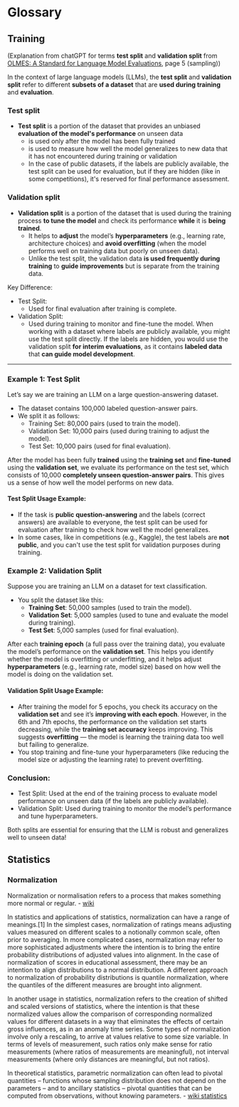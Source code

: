 # Glossary

## Training

(Explanation from chatGPT for terms **test split** and **validation split** from [OLMES: A Standard for Language Model Evaluations](https://www.semanticscholar.org/reader/c689c37c5367abe4790bff402c1d54944ae73b2a), page 5 (sampling))

In the context of large language models (LLMs), the **test split** and **validation split** refer to different **subsets of a dataset** that are **used during training** and **evaluation**.

### Test split

- **Test split** is a portion of the dataset that provides an unbiased **evaluation of the model's performance** on unseen data
    - is used only after the model has been fully trained
    - is used to measure how well the model generalizes to new data that it has not encountered during training or validation
    - In the case of public datasets, if the labels are publicly available, the test split can be used for evaluation, but if they are hidden (like in some competitions), it's reserved for final performance assessment.

### Validation split

- **Validation split** is a portion of the dataset that is used during the training process **to tune the model** and check its performance **while** it is **being trained**.
    - It helps to **adjust** the model’s **hyperparameters** (e.g., learning rate, architecture choices) and **avoid overfitting** (when the model performs well on training data but poorly on unseen data).
    - Unlike the test split, the validation data **is used frequently during training** to **guide improvements** but is separate from the training data.

Key Difference:

- Test Split: 
    - Used for final evaluation after training is complete.
- Validation Split: 
    - Used during training to monitor and fine-tune the model.
    When working with a dataset where labels are publicly available, you might use the test split directly. If the labels are hidden, you would use the validation split **for interim evaluations**, as it contains **labeled data** that **can guide model development**.

---

### Example 1: Test Split
Let’s say we are training an LLM on a large question-answering dataset.

- The dataset contains 100,000 labeled question-answer pairs.
- We split it as follows:
    - Training Set: 80,000 pairs (used to train the model).
    - Validation Set: 10,000 pairs (used during training to adjust the model).
    - Test Set: 10,000 pairs (used for final evaluation).

After the model has been fully **trained** using the **training set** and **fine-tuned** using the **validation set**, we evaluate its performance on the test set, which consists of 10,000 **completely unseen question-answer pairs**. This gives us a sense of how well the model performs on new data.

#### Test Split Usage Example:
- If the task is **public question-answering** and the labels (correct answers) are available to everyone, the test split can be used for evaluation after training to check how well the model generalizes.
- In some cases, like in competitions (e.g., Kaggle), the test labels are **not public**, and you can't use the test split for validation purposes during training.

### Example 2: Validation Split
Suppose you are training an LLM on a dataset for text classification.

- You split the dataset like this:
    - **Training Set**: 50,000 samples (used to train the model).
    - **Validation Set**: 5,000 samples (used to tune and evaluate the model during training).
    - **Test Set**: 5,000 samples (used for final evaluation).

After each **training epoch** (a full pass over the training data), you evaluate the model’s performance on the **validation set**. This helps you identify whether the model is overfitting or underfitting, and it helps adjust **hyperparameters** (e.g., learning rate, model size) based on how well the model is doing on the validation set.

#### Validation Split Usage Example:
- After training the model for 5 epochs, you check its accuracy on the **validation set** and see it’s **improving with each epoch**. However, in the 6th and 7th epochs, the performance on the validation set starts decreasing, while the **training set accuracy** keeps improving. This suggests **overfitting** — the model is learning the training data too well but failing to generalize.
- You stop training and fine-tune your hyperparameters (like reducing the model size or adjusting the learning rate) to prevent overfitting.

### Conclusion:

- Test Split: Used at the end of the training process to evaluate model performance on unseen data (if the labels are publicly available).
- Validation Split: Used during training to monitor the model’s performance and tune hyperparameters.

Both splits are essential for ensuring that the LLM is robust and generalizes well to unseen data!

## Statistics

### Normalization

Normalization or normalisation refers to a process that makes something more normal or regular. - [wiki](https://en.wikipedia.org/wiki/Normalization)

In statistics and applications of statistics, normalization can have a range of meanings.[1] In the simplest cases, normalization of ratings means adjusting values measured on different scales to a notionally common scale, often prior to averaging. In more complicated cases, normalization may refer to more sophisticated adjustments where the intention is to bring the entire probability distributions of adjusted values into alignment. In the case of normalization of scores in educational assessment, there may be an intention to align distributions to a normal distribution. A different approach to normalization of probability distributions is quantile normalization, where the quantiles of the different measures are brought into alignment.

In another usage in statistics, normalization refers to the creation of shifted and scaled versions of statistics, where the intention is that these normalized values allow the comparison of corresponding normalized values for different datasets in a way that eliminates the effects of certain gross influences, as in an anomaly time series. Some types of normalization involve only a rescaling, to arrive at values relative to some size variable. In terms of levels of measurement, such ratios only make sense for ratio measurements (where ratios of measurements are meaningful), not interval measurements (where only distances are meaningful, but not ratios).

In theoretical statistics, parametric normalization can often lead to pivotal quantities – functions whose sampling distribution does not depend on the parameters – and to ancillary statistics – pivotal quantities that can be computed from observations, without knowing parameters. - [wiki statistics](https://en.wikipedia.org/wiki/Normalization_(statistics))